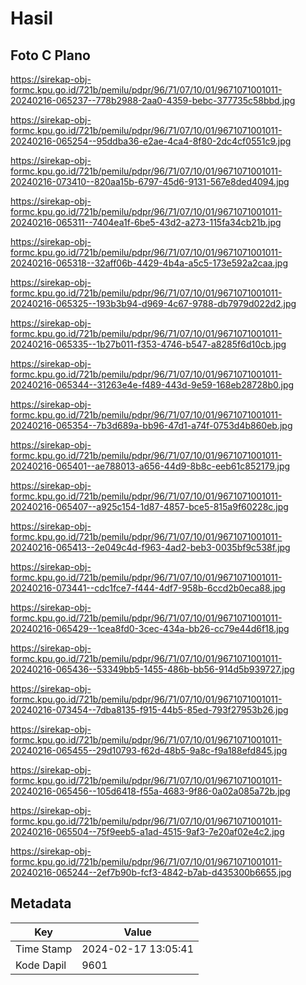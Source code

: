 # Hasil

## Foto C Plano

https://sirekap-obj-formc.kpu.go.id/721b/pemilu/pdpr/96/71/07/10/01/9671071001011-20240216-065237--778b2988-2aa0-4359-bebc-377735c58bbd.jpg

https://sirekap-obj-formc.kpu.go.id/721b/pemilu/pdpr/96/71/07/10/01/9671071001011-20240216-065254--95ddba36-e2ae-4ca4-8f80-2dc4cf0551c9.jpg

https://sirekap-obj-formc.kpu.go.id/721b/pemilu/pdpr/96/71/07/10/01/9671071001011-20240216-073410--820aa15b-6797-45d6-9131-567e8ded4094.jpg

https://sirekap-obj-formc.kpu.go.id/721b/pemilu/pdpr/96/71/07/10/01/9671071001011-20240216-065311--7404ea1f-6be5-43d2-a273-115fa34cb21b.jpg

https://sirekap-obj-formc.kpu.go.id/721b/pemilu/pdpr/96/71/07/10/01/9671071001011-20240216-065318--32aff06b-4429-4b4a-a5c5-173e592a2caa.jpg

https://sirekap-obj-formc.kpu.go.id/721b/pemilu/pdpr/96/71/07/10/01/9671071001011-20240216-065325--193b3b94-d969-4c67-9788-db7979d022d2.jpg

https://sirekap-obj-formc.kpu.go.id/721b/pemilu/pdpr/96/71/07/10/01/9671071001011-20240216-065335--1b27b011-f353-4746-b547-a8285f6d10cb.jpg

https://sirekap-obj-formc.kpu.go.id/721b/pemilu/pdpr/96/71/07/10/01/9671071001011-20240216-065344--31263e4e-f489-443d-9e59-168eb28728b0.jpg

https://sirekap-obj-formc.kpu.go.id/721b/pemilu/pdpr/96/71/07/10/01/9671071001011-20240216-065354--7b3d689a-bb96-47d1-a74f-0753d4b860eb.jpg

https://sirekap-obj-formc.kpu.go.id/721b/pemilu/pdpr/96/71/07/10/01/9671071001011-20240216-065401--ae788013-a656-44d9-8b8c-eeb61c852179.jpg

https://sirekap-obj-formc.kpu.go.id/721b/pemilu/pdpr/96/71/07/10/01/9671071001011-20240216-065407--a925c154-1d87-4857-bce5-815a9f60228c.jpg

https://sirekap-obj-formc.kpu.go.id/721b/pemilu/pdpr/96/71/07/10/01/9671071001011-20240216-065413--2e049c4d-f963-4ad2-beb3-0035bf9c538f.jpg

https://sirekap-obj-formc.kpu.go.id/721b/pemilu/pdpr/96/71/07/10/01/9671071001011-20240216-073441--cdc1fce7-f444-4df7-958b-6ccd2b0eca88.jpg

https://sirekap-obj-formc.kpu.go.id/721b/pemilu/pdpr/96/71/07/10/01/9671071001011-20240216-065429--1cea8fd0-3cec-434a-bb26-cc79e44d6f18.jpg

https://sirekap-obj-formc.kpu.go.id/721b/pemilu/pdpr/96/71/07/10/01/9671071001011-20240216-065436--53349bb5-1455-486b-bb56-914d5b939727.jpg

https://sirekap-obj-formc.kpu.go.id/721b/pemilu/pdpr/96/71/07/10/01/9671071001011-20240216-073454--7dba8135-f915-44b5-85ed-793f27953b26.jpg

https://sirekap-obj-formc.kpu.go.id/721b/pemilu/pdpr/96/71/07/10/01/9671071001011-20240216-065455--29d10793-f62d-48b5-9a8c-f9a188efd845.jpg

https://sirekap-obj-formc.kpu.go.id/721b/pemilu/pdpr/96/71/07/10/01/9671071001011-20240216-065456--105d6418-f55a-4683-9f86-0a02a085a72b.jpg

https://sirekap-obj-formc.kpu.go.id/721b/pemilu/pdpr/96/71/07/10/01/9671071001011-20240216-065504--75f9eeb5-a1ad-4515-9af3-7e20af02e4c2.jpg

https://sirekap-obj-formc.kpu.go.id/721b/pemilu/pdpr/96/71/07/10/01/9671071001011-20240216-065244--2ef7b90b-fcf3-4842-b7ab-d435300b6655.jpg


## Metadata

| Key        | Value               |
| ---------- | ------------------- |
| Time Stamp | 2024-02-17 13:05:41 |
| Kode Dapil | 9601                |



